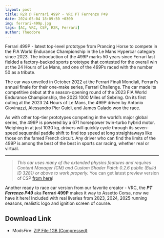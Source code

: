 ```yaml
---
layout: post
title: R2R @ Ferrari 499P - VRC PT Ferrenzo P49
date: 2024-05-04 18:09:50 +0300
img: ferrari-499p.jpg
tags: [AC, VRC, CSP, R2R, Ferrari]
author: Theodore
---
```


Ferrari 499P - latest top-level prototype from Prancing Horse to compete in the FIA World Endurance Championship in the Le Mans Hypercar category since 2023. The introduction of the 499P marks 50 years since Ferrari last fielded a factory-backed sports prototype that contested for the overall win at the 24 Hours of Le Mans, and one of the 499Ps raced with the number 50 as a tribute.

The car was unveiled in October 2022 at the Ferrari Finali Mondiali, Ferrari's annual finale for their one-make series, Ferrari Challenge. The car made its competitive debut at the season-opening round of the 2023 FIA World Endurance Championship, the 2023 1000 Miles of Sebring. On its first outing at the 2023 24 Hours of Le Mans, the 499P driven by Antonio Giovinazzi, Alessandro Pier Guidi, and James Calado won the race.

As with other top-tier prototypes competing in the world’s major global series, the 499P is powered by a 671 horsepower twin-turbo hybrid motor. Weighing in at just 1030 kg, drivers will quickly cycle through its seven-speed sequential paddle shift to find top speed at long straightaways like those on the famed French circuit. Any driver who can find the limits of the 499P is among the best of the best in sports car racing, whether real or virtual.

_________________


> *This car uses many of the extended physics features and requires Content Manager (CM) and Custom Shader Patch 0.2.6 public (Build ID 3281) or above to work properly.*  You can get latest preview version of CSP [from here](https://aleksib09.github.io/mzxx/2025/04/06/light-patch-v028-preview/)!

Another ready to race car version from our favorite creator - VRC, the ***PT Ferrenzo P49*** aka **Ferrari 499P** makes it way to Assetto Corsa, now we have it here! Included with real liveries from 2023, 2024, 2025 running seasons, realistic logo and ignition screen of course.

## Download Link
- ModsFire: [ZIP File 1GB (Compressed)](https://modsfire.com/zPzLU9b9NL5O874)
